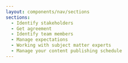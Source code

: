 ```yaml
---
layout: components/nav/sections
sections:
  - Identify stakeholders
  - Get agreement
  - Identify team members
  - Manage expectations
  - Working with subject matter experts
  - Manage your content publishing schedule
---
```


